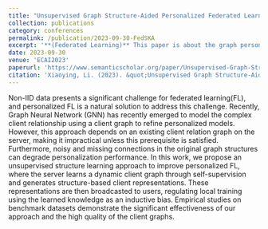```yaml
---
title: "Unsupervised Graph Structure-Aided Personalized Federated Learning"
collection: publications
category: conferences
permalink: /publication/2023-09-30-FedSKA
excerpt: '**(Federated Learning)** This paper is about the graph personalized Federated Learning.'
date: 2023-09-30
venue: 'ECAI2023'
paperurl: 'https://www.semanticscholar.org/paper/Unsupervised-Graph-Structure-Assisted-Personalized-Li-Chen/8ec9fad64d46b6b49c9cc53d4935b76ec5acbbac'
citation: 'Xiaoying, Li. (2023). &quot;Unsupervised Graph Structure-Aided Personalized Federated Learning .&quot; <i>ECAI2023</i>.'
---
```



Non-IID data presents a significant challenge for federated learning(FL), and personalized FL is a natural solution to address this challenge. Recently, Graph Neural Network (GNN) has recently emerged to model the complex client relationship using a client graph to refine personalized models. However, this approach depends on an existing client relation graph on the server, making it impractical unless this prerequisite is satisfied. Furthermore, noisy and missing connections in the original graph structures can degrade personalization performance. In this work, we propose an unsupervised structure learning approach to improve personalized FL, where the server learns a dynamic client graph through self-supervision and generates structure-based client representations. These representations are then broadcasted to users, regulating local training using the learned knowledge as an inductive bias. Empirical studies on benchmark datasets demonstrate the significant effectiveness of our approach and the high quality of the client graphs. 
